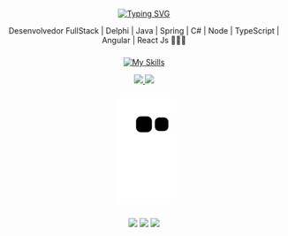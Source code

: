 <div align="center">
  
  [![Typing SVG](https://readme-typing-svg.demolab.com?font=Fira+Code&pause=1000&color=FF6E96&center=true&random=false&width=500&lines=Olá,+meu+nome+é+Álefe+Alves.;Seja+bem-vindo+ao+meu+repositório!+%E2%AD%90%EF%B8%8F)](https://git.io/typing-svg)
  
  Desenvolvedor FullStack | Delphi | Java | Spring | C# | Node | TypeScript | Angular | React Js 👨🏻‍💻

###

[![My Skills](https://skillicons.dev/icons?i=cs,java,spring,php,js,ts,angular,react,nodejs,express,nestjs,prisma,mongodb,mysql,docker,git,github,vscode&perline=9)](https://skillicons.dev)

<div>
<a href="https://github.com/alefealves">
<img loading="lazy" height="180em" src="https://github-readme-stats.vercel.app/api/top-langs/?username=alefealves&layout=compact&langs_count=7&theme=dracula"/>
<img loading="lazy" height="180em" src="https://github-readme-stats.vercel.app/api?username=alefealves&show_icons=true&theme=dracula&include_all_commits=true&count_private=true"/>
</div>
  
###

![snake gif](https://github.com/alefealves/alefealves/blob/output/github-contribution-grid-snake.svg)

###
  <div align="center">
    <a href="https://www.instagram.com/alefe.alves/" target="_blank"><img src="https://img.shields.io/badge/-Instagram-%23E4405F?style=for-the-badge&logo=instagram&logoColor=white" target="_blank"></a>
    <a href="https://www.linkedin.com/in/alefe-alves/" target="_blank"><img src="https://img.shields.io/badge/-LinkedIn-%230077B5?style=for-the-badge&logo=linkedin&logoColor=white" target="_blank"></a>  
    <a href = "mailto:alefepereira.alves@gmail.com" target="_blank"><img src="https://img.shields.io/badge/-Gmail-%23333?style=for-the-badge&logo=gmail&logoColor=white" target="_blank"></a>
  </div>
  
</div>
